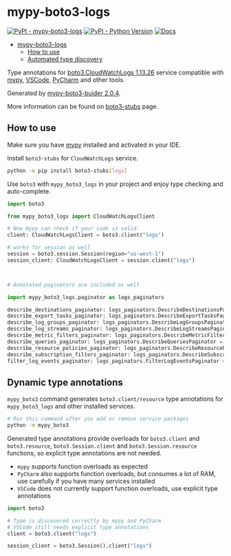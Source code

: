 # mypy-boto3-logs

[![PyPI - mypy-boto3-logs](https://img.shields.io/pypi/v/mypy-boto3-logs.svg?color=blue)](https://pypi.org/project/mypy-boto3-logs)
[![PyPI - Python Version](https://img.shields.io/pypi/pyversions/mypy-boto3-logs.svg?color=blue)](https://pypi.org/project/mypy-boto3-logs)
[![Docs](https://img.shields.io/readthedocs/mypy-boto3-builder.svg?color=blue)](https://mypy-boto3-builder.readthedocs.io/)

- [mypy-boto3-logs](#mypy-boto3-logs)
  - [How to use](#how-to-use)
  - [Automated type discovery](#automated-type-discovery)

Type annotations for
[boto3.CloudWatchLogs 1.13.26](https://boto3.amazonaws.com/v1/documentation/api/1.13.26/reference/services/logs.html#CloudWatchLogs) service
compatible with [mypy](https://github.com/python/mypy), [VSCode](https://code.visualstudio.com/),
[PyCharm](https://www.jetbrains.com/pycharm/) and other tools.

Generated by [mypy-boto3-buider 2.0.4](https://github.com/vemel/mypy_boto3_builder).

More information can be found on [boto3-stubs](https://pypi.org/project/boto3-stubs/) page.

## How to use

Make sure you have [mypy](https://github.com/python/mypy) installed and activated in your IDE.

Install `boto3-stubs` for `CloudWatchLogs` service.

```bash
python -m pip install boto3-stubs[logs]
```

Use `boto3` with `mypy_boto3_logs` in your project and enjoy type checking and auto-complete.

```python
import boto3

from mypy_boto3_logs import CloudWatchLogsClient

# Now mypy can check if your code is valid.
client: CloudWatchLogsClient = boto3.client("logs")

# works for session as well
session = boto3.session.Session(region="us-west-1")
session_client: CloudWatchLogsClient = session.client("logs")



# Annotated paginators are included as well

import mypy_boto3_logs.paginator as logs_paginators

describe_destinations_paginator: logs_paginators.DescribeDestinationsPaginator = client.get_paginator("describe_destinations")
describe_export_tasks_paginator: logs_paginators.DescribeExportTasksPaginator = client.get_paginator("describe_export_tasks")
describe_log_groups_paginator: logs_paginators.DescribeLogGroupsPaginator = client.get_paginator("describe_log_groups")
describe_log_streams_paginator: logs_paginators.DescribeLogStreamsPaginator = client.get_paginator("describe_log_streams")
describe_metric_filters_paginator: logs_paginators.DescribeMetricFiltersPaginator = client.get_paginator("describe_metric_filters")
describe_queries_paginator: logs_paginators.DescribeQueriesPaginator = client.get_paginator("describe_queries")
describe_resource_policies_paginator: logs_paginators.DescribeResourcePoliciesPaginator = client.get_paginator("describe_resource_policies")
describe_subscription_filters_paginator: logs_paginators.DescribeSubscriptionFiltersPaginator = client.get_paginator("describe_subscription_filters")
filter_log_events_paginator: logs_paginators.FilterLogEventsPaginator = client.get_paginator("filter_log_events")
```

## Dynamic type annotations

`mypy_boto3` command generates `boto3.client/resource` type annotations for
`mypy_boto3_logs` and other installed services.

```bash
# Run this command after you add or remove service packages
python -m mypy_boto3
```

Generated type annotations provide overloads for `boto3.client` and `boto3.resource`,
`boto3.Session.client` and `boto3.Session.resource` functions,
so explicit type annotations are not needed.

- `mypy` supports function overloads as expected
- `PyCharm` also supports function overloads, but consumes a lot of RAM, use carefully if you have many services installed
- `VSCode` does not currently support function overloads, use explicit type annotations

```python
import boto3

# Type is discovered correctly by mypy and PyCharm
# VSCode still needs explicit type annotations
client = boto3.client("logs")

session_client = boto3.Session().client("logs")
```